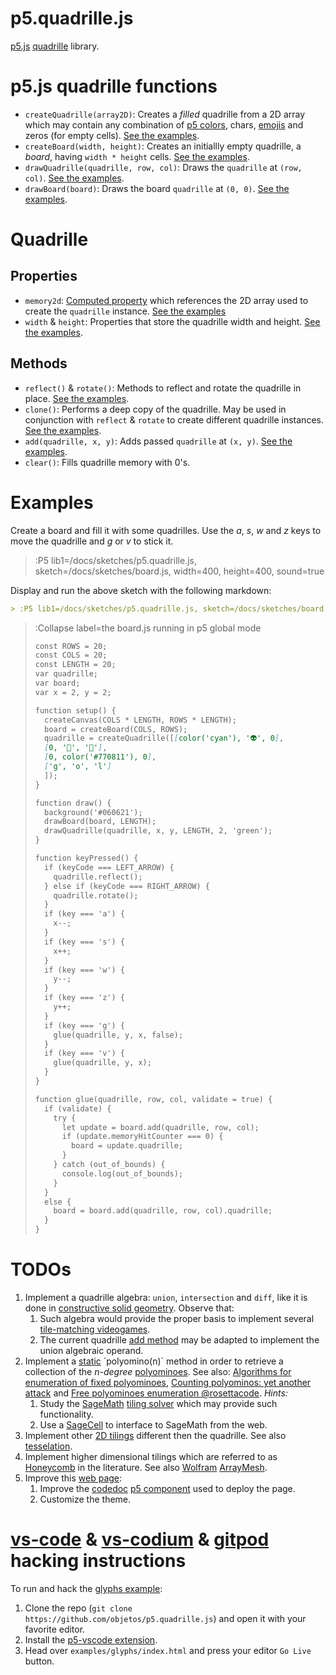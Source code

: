 # p5.quadrille.js

[p5.js](https://p5js.org/) [quadrille](https://en.wikipedia.org/wiki/Square_tiling) library.

# p5.js quadrille functions

* `createQuadrille(array2D)`: Creates a _filled_ quadrille from a 2D array which may contain any combination of [p5 colors](https://p5js.org/reference/#/p5.Color), chars, [emojis](https://emojipedia.org/) and zeros (for empty cells). [See the examples](#examples).
* `createBoard(width, height)`: Creates an initiallly empty quadrille, a _board_, having `width * height` cells. [See the examples](#examples).
* `drawQuadrille(quadrille, row, col)`: Draws the `quadrille` at `(row, col)`. [See the examples](#examples).
* `drawBoard(board)`: Draws the board `quadrille` at `(0, 0)`. [See the examples](#examples).

# Quadrille

## Properties

* `memory2d`: [Computed property](https://www.w3schools.com/js/js_object_accessors.asp) which references the 2D array used to create the `quadrille` instance. [See the examples](#examples)
* `width` & `height`: Properties that store the quadrille width and height. [See the examples](#examples).

## Methods

* `reflect()` & `rotate()`: Methods to reflect and rotate the quadrille in place. [See the examples](#examples).
* `clone()`: Performs a deep copy of the quadrille. May be used in conjunction with `reflect` & `rotate` to create different quadrille instances. [See the examples](#examples).
* `add(quadrille, x, y)`: Adds passed `quadrille` at `(x, y)`. [See the examples](#examples).
* `clear()`: Fills quadrille memory with 0's.

# Examples

Create a board and fill it with some quadrilles. Use the *a*, *s*, *w* and *z* keys to move the quadrille and *g* or *v* to stick it.

> :P5 lib1=/docs/sketches/p5.quadrille.js, sketch=/docs/sketches/board.js, width=400, height=400, sound=true

Display and run the above sketch with the following markdown:

```md
> :P5 lib1=/docs/sketches/p5.quadrille.js, sketch=/docs/sketches/board.js, width=400, height=400, sound=true
```

> :Collapse label=the board.js running in p5 global mode
> 
> ```md | board.js
> const ROWS = 20;
> const COLS = 20;
> const LENGTH = 20;
> var quadrille;
> var board;
> var x = 2, y = 2;
> 
> function setup() {
>   createCanvas(COLS * LENGTH, ROWS * LENGTH);
>   board = createBoard(COLS, ROWS);
>   quadrille = createQuadrille([[color('cyan'), '👽', 0],
>   [0, '🤔', '🙈'],
>   [0, color('#770811'), 0],
>   ['g', 'o', 'l']
>   ]);
> }
> 
> function draw() {
>   background('#060621');
>   drawBoard(board, LENGTH);
>   drawQuadrille(quadrille, x, y, LENGTH, 2, 'green');
> }
> 
> function keyPressed() {
>   if (keyCode === LEFT_ARROW) {
>     quadrille.reflect();
>   } else if (keyCode === RIGHT_ARROW) {
>     quadrille.rotate();
>   }
>   if (key === 'a') {
>     x--;
>   }
>   if (key === 's') {
>     x++;
>   }
>   if (key === 'w') {
>     y--;
>   }
>   if (key === 'z') {
>     y++;
>   }
>   if (key === 'g') {
>     glue(quadrille, y, x, false);
>   }
>   if (key === 'v') {
>     glue(quadrille, y, x);
>   }
> }
> 
> function glue(quadrille, row, col, validate = true) {
>   if (validate) {
>     try {
>       let update = board.add(quadrille, row, col);
>       if (update.memoryHitCounter === 0) {
>         board = update.quadrille;
>       }
>     } catch (out_of_bounds) {
>       console.log(out_of_bounds);
>     }
>   }
>   else {
>     board = board.add(quadrille, row, col).quadrille;
>   }
> }
> ```

# TODOs

1. Implement a quadrille algebra: `union`, `intersection` and `diff`, like it is done in [constructive solid geometry](https://en.wikipedia.org/wiki/Constructive_solid_geometry). Observe that:
   1. Such algebra would provide the proper basis to implement several [tile-matching videogames](https://en.wikipedia.org/wiki/Tile-matching_video_game).
   2. The current quadrille [add method](#methods) may be adapted to implement the union algebraic operand.
2. Implement a [static](https://en.wikipedia.org/wiki/Method_(computer_programming)#Static_methods) `polyomino(n)` method in order to retrieve a collection of the _n-degree_ [polyominoes](https://en.wikipedia.org/wiki/Polyomino). See also: [Algorithms for enumeration of fixed polyominoes](https://en.wikipedia.org/wiki/Polyomino#Algorithms_for_enumeration_of_fixed_polyominoes), [Counting polyominos: yet another attack](https://www.sciencedirect.com/science/article/pii/0012365X81902375?via%3Dihub) and [Free polyominoes enumeration @rosettacode](https://rosettacode.org/wiki/Free_polyominoes_enumeration). *Hints:*
   1. Study the [SageMath](https://www.sagemath.org/) [tiling solver](https://doc.sagemath.org/html/en/reference/combinat/sage/combinat/tiling.html) which may provide such functionality.
   2. Use a [SageCell](https://sagecell.sagemath.org/) to interface to SageMath from the web.
3. Implement other [2D tilings](https://en.wikipedia.org/wiki/Square_tiling) different then the quadrille. See also [tesselation](https://en.wikipedia.org/wiki/Tessellation).
4. Implement higher dimensional tilings which are referred to as [Honeycomb](https://en.wikipedia.org/wiki/Honeycomb_(geometry)) in the literature. See also [Wolfram](https://en.wikipedia.org/wiki/Wolfram_Language) [ArrayMesh](https://reference.wolfram.com/language/ref/ArrayMesh.html).
5. Improve this [web page](https://github.com/objetos/p5.quadrille.js/tree/pages):
   1. Improve the [codedoc](https://codedoc.cc/) [p5 component](https://github.com/objetos/p5.quadrille.js/tree/pages/.codedoc/components/p5) used to deploy the page.
   2. Customize the theme.

# [vs-code](https://code.visualstudio.com/) & [vs-codium](https://vscodium.com/) & [gitpod](https://www.gitpod.io/) hacking instructions

To run and hack the [glyphs example](https://github.com/objetos/p5.quadrille.js/blob/master/examples/glyphs/sketch.js):

1. Clone the repo (`git clone https://github.com/objetos/p5.quadrille.js`) and open it with your favorite editor.
2. Install the [p5-vscode extension](https://marketplace.visualstudio.com/items?itemName=samplavigne.p5-vscode).
3. Head over `examples/glyphs/index.html` and press your editor `Go Live` button.
